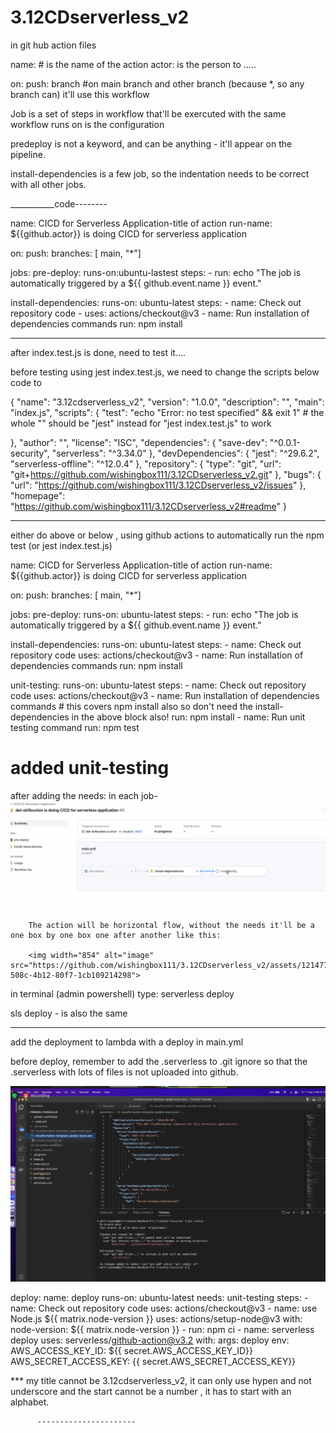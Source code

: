# 3.12CDserverless_v2

in git hub action files

name: # is the name of the action
actor: is the person to .....

on: push: branch
#on main branch and other branch (because *, so any branch can)  it'll use this workflow

Job is a set of steps in workflow that'll be exercuted with the same workflow
runs on is the configuration 

predeploy is not a keyword, and can be anything - it'll appear on the pipeline. 

install-dependencies is a few job, so the indentation needs to be correct with all other jobs.

___________code--------

name: CICD for Serverless Application-title of action
run-name: ${{github.actor}} is doing CICD for serverless application

on: 
  push:
    branches: [ main, "*"]

jobs:
  pre-deploy:
    runs-on:ubuntu-lastest
    steps:
      - run: echo "The job is automatically triggered by a ${{ github.event.name }} event."

  install-dependencies:
    runs-on: ubuntu-latest
    steps:
      - name: Check out repository code
      - uses: actions/checkout@v3
      - name: Run installation of dependencies commands
        run: npm install

  
________________________

after index.test.js is done, need to test it.... 

before testing using jest index.test.js, we need to change the scripts below code to 

{
  "name": "3.12cdserverless_v2",
  "version": "1.0.0",
  "description": "",
  "main": "index.js",
  "scripts": {
    "test": "echo \"Error: no test specified\" && exit 1" # the whole "" should be "jest" instead for "jest index.test.js" to work

  },
  "author": "",
  "license": "ISC",
  "dependencies": {
    "save-dev": "^0.0.1-security",
    "serverless": "^3.34.0"
  },
  "devDependencies": {
    "jest": "^29.6.2",
    "serverless-offline": "^12.0.4"
  },
  "repository": {
    "type": "git",
    "url": "git+https://github.com/wishingbox111/3.12CDserverless_v2.git"
  },
  "bugs": {
    "url": "https://github.com/wishingbox111/3.12CDserverless_v2/issues"
  },
  "homepage": "https://github.com/wishingbox111/3.12CDserverless_v2#readme"
}


------------------------

either do above or below , using github actions to automatically run the npm test (or jest index.test.js)


name: CICD for Serverless Application-title of action
run-name: ${{github.actor}} is doing CICD for serverless application

on: 
  push:
    branches: [ main, "*"]

jobs:
  pre-deploy:
    runs-on: ubuntu-latest
    steps:
      - run: echo "The job is automatically triggered by a ${{ github.event.name }} event."

  install-dependencies:
    runs-on: ubuntu-latest
    steps:
      - name: Check out repository code
        uses: actions/checkout@v3
      - name: Run installation of dependencies commands
        run: npm install

  unit-testing:
    runs-on: ubuntu-latest
    steps:
      - name: Check out repository code
        uses: actions/checkout@v3
      - name: Run installation of dependencies commands # this covers npm install also so don't need the install-dependencies in the above block also!
        run: npm install
      - name: Run unit testing command
        run: npm test

  

# added unit-testing

after adding the needs: in each job-
        ![Alt text](image.png)

        The action will be horizontal flow, without the needs it'll be a one box by one box one after another like this:

        <img width="854" alt="image" src="https://github.com/wishingbox111/3.12CDserverless_v2/assets/121477591/a0279c64-508c-4b12-80f7-1cb109214298">

        
        
in terminal (admin powershell)
type: serverless deploy

sls deploy - is also the same



-----------------------------------

add the deployment to lambda with a deploy in main.yml

before deploy, remember to add the .serverless to .git ignore so that the .serverless with lots of files is not uploaded into github.

![Alt text](image-2.png)



  deploy:
    name: deploy
    runs-on: ubuntu-latest
    needs: unit-testing
    steps:
      - name: Check out repository code
        uses: actions/checkout@v3
      - name: use Node.js ${{ matrix.node-version }}
        uses: actions/setup-node@v3
        with:
          node-version: ${{ matrix.node-version }}
      - run: npm ci
      - name: serverless deploy
        uses: serverless/github-action@v3.2
        with:
          args: deploy
        env:
          AWS_ACCESS_KEY_ID: ${{ secret.AWS_ACCESS_KEY_ID}}
          AWS_SECRET_ACCESS_KEY: {{ secret.AWS_SECRET_ACCESS_KEY}}

*** my title cannot be 3.12cdserverless_v2, it can only use hypen and not underscore and the start cannot be a number , it has to start with an alphabet.

          ----------------------

